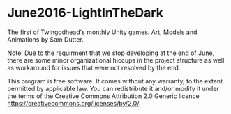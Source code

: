# June2016-LightInTheDark
The first of Twingodhead's monthly Unity games. Art, Models and Animations by Sam Dutter.

Note: Due to the requirment that we stop developing at the end of June, there are some minor organizational hiccups in the project structure as well as workaround for issues that were not resolved by the end. 

 This program is free software. It comes without any warranty, to the extent permitted by applicable law. You can redistribute it and/or modify it under the terms of the Creative Commons Attribution 2.0 Generic licence https://creativecommons.org/licenses/by/2.0/. 
 
